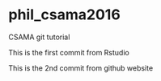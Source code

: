 # phil_csama2016
CSAMA git tutorial

This is the first commit from Rstudio

This is the 2nd commit from github website
